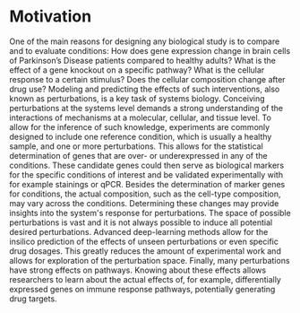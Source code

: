# Motivation

One of the main reasons for designing any biological study is to compare and to evaluate conditions: How does gene expression change in brain cells of Parkinson’s Disease patients compared to healthy adults? What is the effect of a gene knockout on a specific pathway? What is the cellular response to a certain stimulus? Does the cellular composition change after drug use?
Modeling and predicting the effects of such interventions, also known as perturbations, is a key task of systems biology.
Conceiving perturbations at the systems level demands a strong understanding of the interactions of mechanisms at a molecular, cellular, and tissue level.
To allow for the inference of such knowledge, experiments are commonly designed to include one reference condition, which is usually a healthy sample, and one or more perturbations.
This allows for the statistical determination of genes that are over- or underexpressed in any of the conditions. These candidate genes could then serve as biological markers for the specific conditions of interest and be validated experimentally with for example stainings or qPCR.
Besides the determination of marker genes for conditions, the actual composition, such as the cell-type composition, may vary across the conditions. Determining these changes may provide insights into the system's response for perturbations.
The space of possible perturbations is vast and it is not always possible to induce all potential desired perturbations. Advanced deep-learning methods allow for the insilico prediction of the effects of unseen perturbations or even specific drug dosages. This greatly reduces the amount of experimental work and allows for exploration of the perturbation space.
Finally, many perturbations have strong effects on pathways. Knowing about these effects allows researchers to learn about the actual effects of, for example, differentially expressed genes on immune response pathways, potentially generating drug targets.
